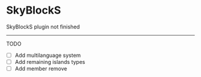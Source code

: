 # SkyBlockS
SkyBlockS plugin not finished

---
TODO
- [ ] Add multilanguage system
- [ ] Add remaining islands types
- [ ] Add member remove